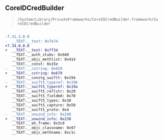 ## CoreIDCredBuilder

> `/System/Library/PrivateFrameworks/CoreIDCredBuilder.framework/CoreIDCredBuilder`

```diff

-7.31.3.0.0
-  __TEXT.__text: 0x7e74
+7.34.0.0.0
+  __TEXT.__text: 0x7f34
   __TEXT.__auth_stubs: 0x940
   __TEXT.__objc_methlist: 0x414
   __TEXT.__const: 0x15e
-  __TEXT.__cstring: 0x659
+  __TEXT.__cstring: 0x679
   __TEXT.__constg_swiftt: 0x194
-  __TEXT.__swift5_typeref: 0x196
+  __TEXT.__swift5_typeref: 0x19a
   __TEXT.__swift5_reflstr: 0x29
   __TEXT.__swift5_fieldmd: 0x70
   __TEXT.__swift5_types: 0x10
   __TEXT.__swift5_capture: 0x50
   __TEXT.__swift5_proto: 0x4
-  __TEXT.__unwind_info: 0x240
+  __TEXT.__unwind_info: 0x238
   __TEXT.__eh_frame: 0x3c0
   __TEXT.__objc_classname: 0x97
   __TEXT.__objc_methname: 0xc1c

```
